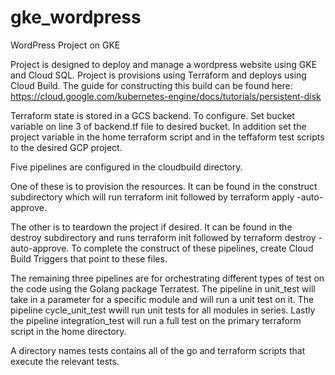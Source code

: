 # gke_wordpress
WordPress Project on GKE

Project is designed to deploy and manage a wordpress website using GKE and Cloud SQL. Project is provisions using Terraform and deploys using Cloud Build. The guide for constructing this build can be found here: https://cloud.google.com/kubernetes-engine/docs/tutorials/persistent-disk

Terraform state is stored in a GCS backend. To configure. Set bucket variable on line 3 of backend.tf file to desired bucket. In addition set the project variable in the home terraform script and in the teffaform test scripts to the desired GCP project.

Five pipelines are configured in the cloudbuild directory.

One of these is to provision the resources. It can be found in the construct subdirectory which will run terraform init followed by terraform apply -auto-approve.

The other is to teardown the project if desired. It can be found in the destroy subdirectory and runs terraform init followed by terraform destroy -auto-approve. To complete the construct of these pipelines, create Cloud Build Triggers that point to these files.

The remaining three pipelines are for orchestrating different types of test on the code using the Golang package Terratest. The pipeline in unit_test will take in a parameter for a specific module and will run a unit test on it. The pipeline cycle_unit_test wwill run unit tests for all modules in series. Lastly the pipeline integration_test will run a full test on the primary terraform script in the home directory.

A directory names tests contains all of the go and terraform scripts that execute the relevant tests.